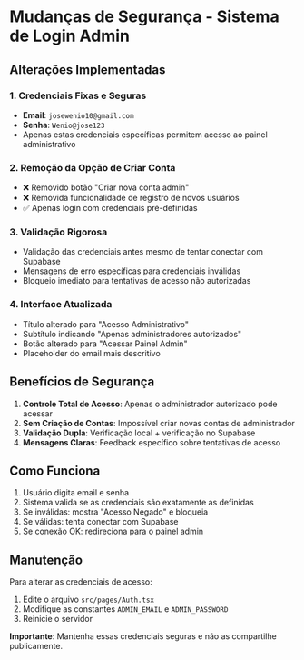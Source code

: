 # Mudanças de Segurança - Sistema de Login Admin

## Alterações Implementadas

### 1. Credenciais Fixas e Seguras
- **Email**: `josewenio10@gmail.com`
- **Senha**: `Wenio@jose123`
- Apenas estas credenciais específicas permitem acesso ao painel administrativo

### 2. Remoção da Opção de Criar Conta
- ❌ Removido botão "Criar nova conta admin"
- ❌ Removida funcionalidade de registro de novos usuários
- ✅ Apenas login com credenciais pré-definidas

### 3. Validação Rigorosa
- Validação das credenciais antes mesmo de tentar conectar com Supabase
- Mensagens de erro específicas para credenciais inválidas
- Bloqueio imediato para tentativas de acesso não autorizadas

### 4. Interface Atualizada
- Título alterado para "Acesso Administrativo"
- Subtítulo indicando "Apenas administradores autorizados"
- Botão alterado para "Acessar Painel Admin"
- Placeholder do email mais descritivo

## Benefícios de Segurança

1. **Controle Total de Acesso**: Apenas o administrador autorizado pode acessar
2. **Sem Criação de Contas**: Impossível criar novas contas de administrador
3. **Validação Dupla**: Verificação local + verificação no Supabase
4. **Mensagens Claras**: Feedback específico sobre tentativas de acesso

## Como Funciona

1. Usuário digita email e senha
2. Sistema valida se as credenciais são exatamente as definidas
3. Se inválidas: mostra "Acesso Negado" e bloqueia
4. Se válidas: tenta conectar com Supabase
5. Se conexão OK: redireciona para o painel admin

## Manutenção

Para alterar as credenciais de acesso:
1. Edite o arquivo `src/pages/Auth.tsx`
2. Modifique as constantes `ADMIN_EMAIL` e `ADMIN_PASSWORD`
3. Reinicie o servidor

**Importante**: Mantenha essas credenciais seguras e não as compartilhe publicamente.
